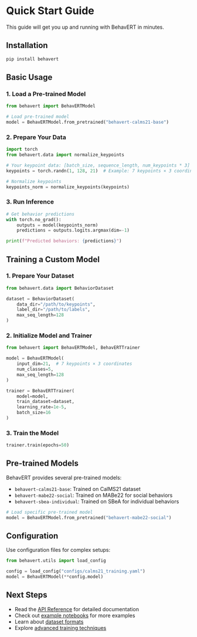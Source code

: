 # Quick Start Guide

This guide will get you up and running with BehavERT in minutes.

## Installation

```bash
pip install behavert
```

## Basic Usage

### 1. Load a Pre-trained Model

```python
from behavert import BehavERTModel

# Load pre-trained model
model = BehavERTModel.from_pretrained("behavert-calms21-base")
```

### 2. Prepare Your Data

```python
import torch
from behavert.data import normalize_keypoints

# Your keypoint data: [batch_size, sequence_length, num_keypoints * 3]
keypoints = torch.randn(1, 128, 21)  # Example: 7 keypoints × 3 coordinates

# Normalize keypoints
keypoints_norm = normalize_keypoints(keypoints)
```

### 3. Run Inference

```python
# Get behavior predictions
with torch.no_grad():
    outputs = model(keypoints_norm)
    predictions = outputs.logits.argmax(dim=-1)

print(f"Predicted behaviors: {predictions}")
```

## Training a Custom Model

### 1. Prepare Your Dataset

```python
from behavert.data import BehaviorDataset

dataset = BehaviorDataset(
    data_dir="/path/to/keypoints",
    label_dir="/path/to/labels",
    max_seq_length=128
)
```

### 2. Initialize Model and Trainer

```python
from behavert import BehavERTModel, BehavERTTrainer

model = BehavERTModel(
    input_dim=21,  # 7 keypoints × 3 coordinates
    num_classes=5,
    max_seq_length=128
)

trainer = BehavERTTrainer(
    model=model,
    train_dataset=dataset,
    learning_rate=1e-5,
    batch_size=16
)
```

### 3. Train the Model

```python
trainer.train(epochs=50)
```

## Pre-trained Models

BehavERT provides several pre-trained models:

- `behavert-calms21-base`: Trained on CalMS21 dataset
- `behavert-mabe22-social`: Trained on MABe22 for social behaviors
- `behavert-sbea-individual`: Trained on SBeA for individual behaviors

```python
# Load specific pre-trained model
model = BehavERTModel.from_pretrained("behavert-mabe22-social")
```

## Configuration

Use configuration files for complex setups:

```python
from behavert.utils import load_config

config = load_config("configs/calms21_training.yaml")
model = BehavERTModel(**config.model)
```

## Next Steps

- Read the [API Reference](api_reference.md) for detailed documentation
- Check out [example notebooks](../notebooks/) for more examples
- Learn about [dataset formats](datasets.md)
- Explore [advanced training techniques](advanced_training.md)
